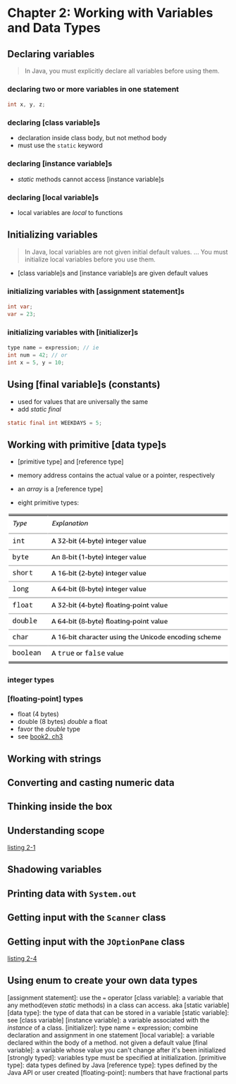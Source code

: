 # Chapter 2: Working with Variables and Data Types

## Declaring variables

> In Java, you must explicitly declare all variables before using them.

### declaring two or more variables in one statement
```java
int x, y, z;
```

### declaring [class variable]s

- declaration inside class body, but not method body
- must use the `static` keyword

### declaring [instance variable]s

- *static* methods cannot access [instance variable]s

### declaring [local variable]s

- local variables are *local* to functions

## Initializing variables

> In Java, local variables are not given initial default values. ... You must initialize local variables before you use them.
>

- [class variable]s and [instance variable]s are given default values


### initializing variables with [assignment statement]s
```java
int var;
var = 23;
```
### initializing variables with [initializer]s
```java
type name = expression; // ie
int num = 42; // or
int x = 5, y = 10;
```

## Using [final variable]s (constants)

- used for values that are universally the same 
- add *static final* 
```java
static final int WEEKDAYS = 5;
```

## Working with primitive [data type]s

- [primitive type] and [reference type]
- memory address contains the actual value or a pointer, respectively
- an *array* is a [reference type]

- eight primitive types:

![](./../primitives.png)

### integer types
### [floating-point] types

- float (4 bytes)
- double (8 bytes) *double* a float
- favor the *double* type
- see [book2, ch3](../ch3)


## Working with strings

## Converting and casting numeric data

## Thinking inside the box

## Understanding scope

[listing 2-1](../code/Listing%202-1/ScopeApp.java)

## Shadowing variables

## Printing data with `System.out`

## Getting input with the `Scanner` class

## Getting input with the `JOptionPane` class

[listing 2-4](../code/Listing%202-4/DialogApp.java)

## Using enum to create your own data types


[assignment statement]: use the `=` operator
[class variable]: a variable that any method(even *static* methods) in a class can access. aka [static variable]
[data type]: the type of data that can be stored in a variable
[static variable]: see [class variable]
[instance variable]: a variable associated with the *instance* of a class.
[initializer]: type name = expression; combine declaration and assignment in one statement
[local variable]: a variable declared within the body of a method. not given a default value
[final variable]: a variable whose value you can't change after it's been initialized
[strongly typed]: variables type must be specified at initialization.
[primitive type]: data types defined by Java
[reference type]: types defined by the Java API or user created
[floating-point]: numbers that have fractional parts